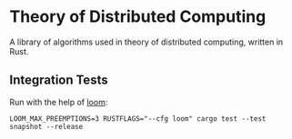 # Theory of Distributed Computing

A library of algorithms used in theory of distributed computing, written in Rust. 

## Integration Tests

Run with the help of [loom](https://github.com/tokio-rs/loom):
```
LOOM_MAX_PREEMPTIONS=3 RUSTFLAGS="--cfg loom" cargo test --test snapshot --release
```
